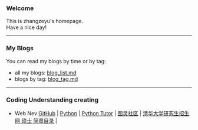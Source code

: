 ### Welcome  
This is zhangzeyu's homepage.  
Have a nice day!  

------------------------------------------

### My Blogs  
You can read my blogs by time or by tag:
 - all my blogs: [blog_list.md](https://mofree.github.io/blog_list.html)  
 - blogs by tag: [blog_tag.md](https://mofree.github.io/blog_tag.html)  
 
------------------------------------------

### Coding Understanding creating  
- Web Nev
[GitHub](https://github.com) | 
[Python](https://www.python.org/) | 
[Python Tutor](http://www.pythontutor.com/) | 
[图灵社区](https://www.ituring.com.cn/) | 
[清华大学研究生招生网 硕士 简章目录](http://yz.tsinghua.edu.cn/publish/yjszs/8549/index.html) |
